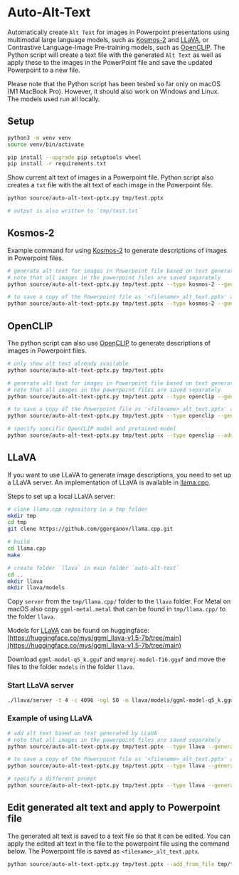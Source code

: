# Auto-Alt-Text

Automatically create `Alt Text` for images in Powerpoint presentations using multimodal large language models, such as [Kosmos-2](https://github.com/microsoft/unilm/tree/master/kosmos-2) and [LLaVA](https://llava-vl.github.io), or Contrastive Language-Image Pre-training models, such as [OpenCLIP](https://github.com/mlfoundations/open_clip). The Python script will create a text file with the generated `Alt Text` as well as apply these to the images in the PowerPoint file and save the updated Powerpoint to a new file.

Please note that the Python script has been tested so far only on macOS (M1 MacBook Pro). However, it should also work on Windows and Linux. The models used run all locally.

## Setup

```sh
python3 -m venv venv
source venv/bin/activate

pip install --upgrade pip setuptools wheel
pip install -r requirements.txt
```

Show current alt text of images in a Powerpoint file. Python script also creates a `txt` file with the alt text of each image in the Powerpoint file.

```sh
python source/auto-alt-text-pptx.py tmp/test.pptx

# output is also written to `tmp/test.txt`
```

## Kosmos-2

Example command for using [Kosmos-2](https://github.com/microsoft/unilm/tree/master/kosmos-2) to generate descriptions of images in Powerpoint files.

```sh
# generate alt text for images in Powerpoint file based on text generated by Kosmos-2
# note that all images in the powerpoint files are saved separately 
python source/auto-alt-text-pptx.py tmp/test.pptx --type kosmos-2 --generate

# to save a copy of the Powerpoint file as '<filename>_alt_text.pptx' add --save
python source/auto-alt-text-pptx.py tmp/test.pptx --type kosmos-2 --generate --save
```

## OpenCLIP

The python script can also use [OpenCLIP](https://github.com/mlfoundations/open_clip) to generate descriptions of images in Powerpoint files.

```sh
# only show alt text already available
python source/auto-alt-text-pptx.py tmp/test.pptx

# generate alt text for images in Powerpoint file based on text generated by OpenCLIP
# note that all images in the powerpoint files are saved separately 
python source/auto-alt-text-pptx.py tmp/test.pptx --type openclip --generate

# to save a copy of the Powerpoint file as '<filename>_alt_text.pptx' add --save
python source/auto-alt-text-pptx.py tmp/test.pptx --type openclip --generate --save

# specify specific OpenCLIP model and pretained model
python source/auto-alt-text-pptx.py tmp/test.pptx --type openclip --add --model coca_ViT-L-14 --pretrained mscoco_finetuned_laion2B-s13B-b90k
```

## LLaVA

If you want to use LLaVA to generate image descriptions, you need to set up a LLaVA server. An implementation of LLaVA is available in [llama.cpp](https://github.com/ggerganov/llama.cpp).

Steps to set up a local LLaVA server:

```sh
# clone llama.cpp repository in a tmp folder
mkdir tmp
cd tmp
git clone https://github.com/ggerganov/llama.cpp.git

# build
cd llama.cpp
make

# create folder `llava` in main folder `auto-alt-text`
cd ..
mkdir llava
mkdir llava/models
```

Copy `server` from the `tmp/llama.cpp/` folder to the `llava` folder. For Metal on macOS also copy `ggml-metal.metal` that can be found in `tmp/llama.cpp/` to the folder `llava`.

Models for [LLaVA](https://llava-vl.github.io) can be found on huggingface: [https://huggingface.co/mys/ggml_llava-v1.5-7b/tree/main](https://huggingface.co/mys/ggml_llava-v1.5-7b/tree/main)

Download `ggml-model-q5_k.gguf` and `mmproj-model-f16.gguf` and move the files to the folder `models` in the folder `llava`.

### Start LLaVA server

```sh
./llava/server -t 4 -c 4096 -ngl 50 -m llava/models/ggml-model-q5_k.gguf --host 0.0.0.0 --port 8007 --mmproj llava/models/mmproj-model-f16.gguf
```

### Example of using LLaVA

```sh
# add alt text based on text generated by LLaVA
# note that all images in the powerpoint files are saved separately 
python source/auto-alt-text-pptx.py tmp/test.pptx --type llava --generate 

# to save a copy of the Powerpoint file as '<filename>_alt_text.pptx' add --save
python source/auto-alt-text-pptx.py tmp/test.pptx --type llava --generate --save

# specify a different prompt
python source/auto-alt-text-pptx.py tmp/test.pptx --type llava --generate --prompt "Describe in simple words using maximal 125 characters"
```

## Edit generated alt text and apply to Powerpoint file

The generated alt text is saved to a text file so that it can be edited. You can apply the edited alt text in the file to the powerpoint file using the command below. The Powerpoint file is saved as `<filename>_alt_text.pptx`.

```sh
python source/auto-alt-text-pptx.py tmp/test.pptx --add_from_file tmp/test_kosmos-2_edited.txt
```
